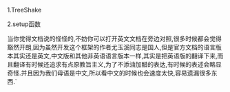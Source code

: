 1.TreeShake

2.setup函数

当你觉得文档说的怪怪的,不妨你可以打开英文文档在旁边对照,很多时候都会觉得豁然开朗,因为虽然开发这个框架的作者尤玉溪同志是国人,但是官方文档的语言版本其实还是英文,中文版和其他非英语语言版本一样,其实是把英语版的翻译下来,而且翻译有时候还追求有点原教旨主义,为了不添油加醋的表达,有时候的表述会略显奇怪.并且因为我们母语是中文,所以看中文的时候也会速度太快,容易遗漏很多东西.`